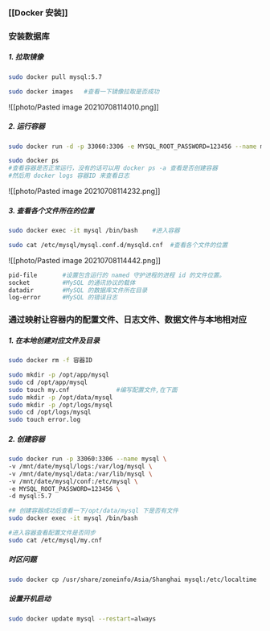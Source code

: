 ### [[Docker 安装]]

### 安装数据库

##### 1. 拉取镜像
```bash
sudo docker pull mysql:5.7
```

```bash
sudo docker images   #查看一下镜像拉取是否成功
```
![[photo/Pasted image 20210708114010.png]]

##### 2. 运行容器
```bash
sudo docker run -d -p 33060:3306 -e MYSQL_ROOT_PASSWORD=123456 --name mysql mysql:5.7
```

```bash
sudo docker ps
#查看容器是否正常运行，没有的话可以用 docker ps -a 查看是否创建容器
#然后用 docker logs 容器ID 来查看日志
```
![[photo/Pasted image 20210708114232.png]]

##### 3. 查看各个文件所在的位置
```bash
sudo docker exec -it mysql /bin/bash    #进入容器
```

```bash
sudo cat /etc/mysql/mysql.conf.d/mysqld.cnf  #查看各个文件的位置
```
![[photo/Pasted image 20210708114442.png]]

```bash
pid-file       #设置包含运行的 named 守护进程的进程 id 的文件位置。
socket 		   #MySQL 的通讯协议的载体
datadir		   #MySQL 的数据库文件所在目录
log-error	   #MySQL 的错误日志
```

### 通过映射让容器内的配置文件、日志文件、数据文件与本地相对应

##### 1. 在本地创建对应文件及目录
```bash
sudo docker rm -f 容器ID
```

```bash
sudo mkdir -p /opt/app/mysql
sudo cd /opt/app/mysql
sudo touch my.cnf             #编写配置文件,在下面
sudo mkdir -p /opt/data/mysql
sudo mkdir -p /opt/logs/mysql
sudo cd /opt/logs/mysql
sudo touch error.log
```

##### 2. 创建容器
```bash
sudo docker run -p 33060:3306 --name mysql \
-v /mnt/date/mysql/logs:/var/log/mysql \
-v /mnt/date/mysql/data:/var/lib/mysql \
-v /mnt/date/mysql/conf:/etc/mysql \
-e MYSQL_ROOT_PASSWORD=123456 \
-d mysql:5.7

## 创建容器成功后查看一下/opt/data/mysql 下是否有文件
sudo docker exec -it mysql /bin/bash

#进入容器查看配置文件是否同步
sudo cat /etc/mysql/my.cnf
```

##### 时区问题
```bash
sudo docker cp /usr/share/zoneinfo/Asia/Shanghai mysql:/etc/localtime
```

##### 设置开机启动
```bash
sudo docker update mysql --restart=always
```
